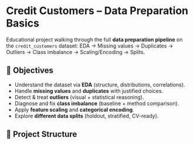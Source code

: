 # Credit Customers – Data Preparation Basics

Educational project walking through the full **data preparation pipeline** on the `credit_customers` dataset:
EDA → Missing values → Duplicates → Outliers → Class imbalance → Scaling/Encoding → Splits.

## 🎯 Objectives
- Understand the dataset via **EDA** (structure, distributions, correlations).
- Handle **missing values** and **duplicates** with justified choices.
- Detect & treat **outliers** (visual + statistical reasoning).
- Diagnose and fix **class imbalance** (baseline + method comparison).
- Apply **feature scaling** and **categorical encoding**.
- Explore **different data splits** (holdout, stratified, CV-ready).

## 📁 Project Structure
